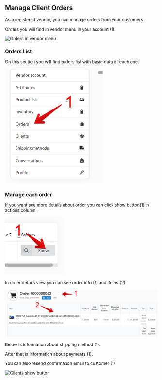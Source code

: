 ## Manage Client Orders

As a registered vendor, you can manage orders from your customers.

Orders you will find in vendor menu in your account (1).

![Orders in vendor menu](manage_orders.png)

### Orders List

On this section you will find orders list with basic data of each one.

![Orders list](orders_list.png)

### Manage each order

If you want see more details about order you can click show button(1) in actions column

![Orders show button](orders_show_button.png)

In order details view you can see order info (1) and items (2).

![Order Info](order_info.png)

Below is information about shipping method (1).

After that is information about payments (1).

You can also resend confirmation email to customer (1)

![Clients show button](clients_details.png)
